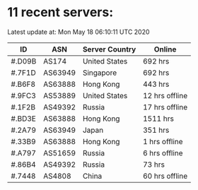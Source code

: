 # 11 recent servers:

Latest update at: Mon May 18 06:10:11 UTC 2020

| ID | ASN | Server Country | Online |
| -- | --- | -------------- | ------ |
| #.D09B | AS174 | United States | 692 hrs |
| #.7F1D | AS63949 | Singapore | 692 hrs |
| #.B6F8 | AS63888 | Hong Kong | 443 hrs |
| #.9FC3 | AS53889 | United States | 12 hrs offline |
| #.1F2B | AS49392 | Russia | 17 hrs offline |
| #.BD3E | AS63888 | Hong Kong | 1511 hrs |
| #.2A79 | AS63949 | Japan | 351 hrs |
| #.33B9 | AS63888 | Hong Kong | 1 hrs offline |
| #.A797 | AS51659 | Russia | 6 hrs offline |
| #.86B4 | AS49392 | Russia | 73 hrs |
| #.7448 | AS4808 | China | 60 hrs offline |

